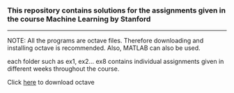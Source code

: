 ### This repository contains solutions for the assignments given in the course Machine Learning by Stanford
---
NOTE: All the programs are octave files. Therefore downloading and installing octave is recommended. Also, MATLAB can also be used.

each folder such as ex1, ex2... ex8 contains individual assignments given in different weeks throughout the course.

Click [here](https://www.gnu.org/software/octave/) to download octave
